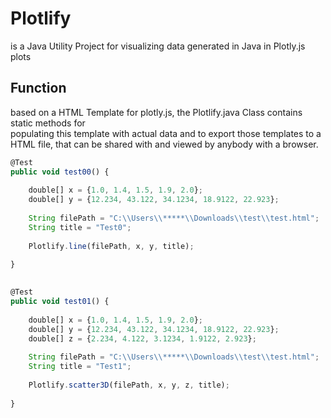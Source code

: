 # Plotlify

is a Java Utility Project for visualizing data generated in Java in Plotly.js plots

## Function

based on a HTML Template for plotly.js, the Plotlify.java Class contains static methods for<br>
populating this template with actual data and to export those templates to a HTML file, that can be shared with and viewed by anybody with a browser.

```javascript
@Test
public void test00() {
		
	double[] x = {1.0, 1.4, 1.5, 1.9, 2.0};
	double[] y = {12.234, 43.122, 34.1234, 18.9122, 22.923};
		
	String filePath = "C:\\Users\\*****\\Downloads\\test\\test.html";
	String title = "Test0";
		
	Plotlify.line(filePath, x, y, title);
		
}

 
@Test
public void test01() {
		
	double[] x = {1.0, 1.4, 1.5, 1.9, 2.0};
	double[] y = {12.234, 43.122, 34.1234, 18.9122, 22.923};
	double[] z = {2.234, 4.122, 3.1234, 1.9122, 2.923};
		
	String filePath = "C:\\Users\\*****\\Downloads\\test\\test.html";
	String title = "Test1";
		
	Plotlify.scatter3D(filePath, x, y, z, title);
		
}
```
